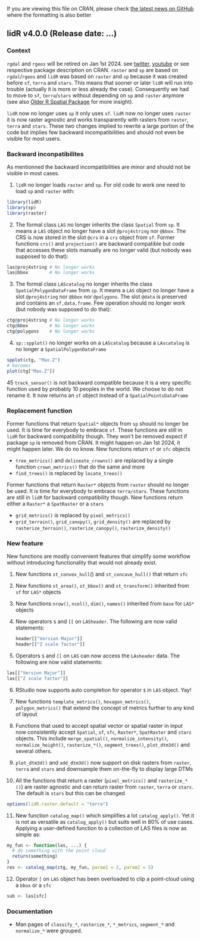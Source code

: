 If you are viewing this file on CRAN, please check [the latest news on GitHub](https://github.com/Jean-Romain/lidR/blob/master/NEWS.md) where the formatting is also better

## lidR v4.0.0 (Release date: ...)

### Context 

`rgdal` and `rgeos` will be retired on Jan 1st 2024. see [twitter](https://twitter.com/RogerBivand/status/1407705212538822656), [youtube](https://www.youtube.com/watch?v=cK08bxUJn5A) or see respective package description on CRAN. `raster` and `sp` are based on `rgdal`/`rgeos` and `lidR` was based on `raster` and `sp` because it was created before `sf`, `terra` and `stars`. This means that sooner or later `lidR` will run into trouble (actually it is more or less already the case). Consequently we had to move to `sf`, `terra`/`stars` without depending on `sp` and `raster` anymore (see also [Older R Spatial Package](https://keen-swartz-3146c4.netlify.app/older.html) for more insight).

`lidR` now no longer uses `sp` it only uses `sf`. `lidR` now no longer uses `raster` it is now raster agnostic and works transparently with rasters from `raster`, `terra` and `stars`. These two changes implied to rewrite a large portion of the code but implies few backward incompatibilities and should not even be visible for most users.

### Backward inconpatibilites

As mentionned the backward incompatibilities are minor and should not be visible in most cases.

1. `lidR` no longer loads `raster` and `sp`. For old code to work one need to load `sp` and `raster` with:
  ```r
  library(lidR)
  library(sp)
  library(raster)
  ```

2. The formal class `LAS` no longer inherits the class `Spatial` from `sp`. It means a `LAS` object no longer have a slot `@proj4string` nor `@bbox`. The CRS is now stored in the slot `@crs` in a `crs` object from `sf`. Former functions `crs()` and `projection()` are backward compatible but code that accesses these slots manually are no longer valid (but nobody was supposed to do that):
  ```r
  las@proj4string # No longer works
  las@bbox        # No longer works
  ```

3. The formal class `LAScatalog` no longer inherits the class `SpatialPolygonDataFrame` from `sp`. It means a `LAS` object no longer have a slot `@proj4string` nor `@bbox` nor `@polygons`. The slot `@data` is preserved and contains an `sf,data.frame`. Few operation should no longer work  (but nobody was supposed to do that):
  ```r
  ctg@proj4string # No longer works
  ctg@bbox        # No longer works
  ctg@polygons    # No longer works
  ```

4. `sp::spplot()` no longer works on a `LAScatalog` because a `LAscatalog` is no longer a `SpatialPolygonDataFrame`
  ```r
  spplot(ctg, "Max.Z")
  # becomes
  plot(ctg["Max.Z"])
  ```

45 `track_sensor()` is not backward compatible because it is a very specific function used by probably 10 peoples in the world. We choose to do not rename it. It now returns an `sf` object instead of a `SpatialPointsDataFrame`

### Replacement function

Former functions that return `Spatial*` objects from `sp` should no longer be used. It is time for everybody to embrace `sf`. These functions are still in `lidR` for backward compatibility though. They won't be removed expect if package `sp` is removed from CRAN. It might happen on Jan 1st 2024, it might happen later. We do no know. New functions return `sf` or `sfc` objects

- `tree_metrics()` and `delineate_crowns()` are replaced by a single function `crown_metrics()` that do the same and more
- `find_trees()` is replaced by `locate_trees()`

Former functions that return `Raster*` objects from `raster` should no longer be used. It is time for everybody to embrace `terra/stars`. These functions are still in `lidR` for backward compatibility though. New functions return either a `Raster*` a `SpatRaster` or a `stars`

- `grid_metrics()` is replaced by `pixel_metrics()`
- `grid_terrain()`, `grid_canopy()`, `grid_density()` are replaced by `rasterize_terrain()`, `rasterize_canopy()`, `rasterize_density()` 

### New feature

New functions are mostly convenient features that simplify some workflow without introducing functionality that would not already exist.

1. New functions `st_convex_hull`()  and `st_concave_hull()` that return `sfc`

2. New functions `st_area()`, `st_bbox()` and `st_transform()` inherited from `sf` for `LAS*` objects

3. New functions `nrow()`, `ncol()`, `dim()`, `names()` inherited from `base` for `LAS*` objects

4. New operators `$` and `[[` on `LASheader`. The following are now valid statements:
    ```r
    header[["Version Major"]]
    header[["Z scale factor"]]
    ```

5. Operators `$` and `[[` on `LAS` can now access the `LAsheader` data. The following are now valid statements:
  ```r
  las[["Version Major"]]
  las[["Z scale factor"]]
  ```

6. RStudio now supports auto completion for operator `$` in `LAS` object. Yay!

7. New functions `template_metrics()`, `hexagon_metrics()`, `polygon_metrics()` that extend the concept of metrics further to any kind of layout

8. Functions that used to accept spatial vector or spatial raster in input now consistently accept `Spatial`, `sf`, `sfc`, `Raster*`, `SpatRaster` and `stars` objects. This include `merge_spatial()`, `normalize_intensity()`, `normalize_height()`, `rasterize_*()`, `segment_trees()`, `plot_dtm3d()` and several others.

9. `plot_dtm3d()` and `add_dtm3d()` now support on disk rasters from `raster`, `terra` and `stars` and downsample them on-the-fly to display large DTMs

10. All the functions that return a raster (`pixel_metrics()` and `rasterize_*()`) are raster agnostic and can return raster from `raster`, `terra` or `stars`. The default is `stars` but this can be changed
  ```r
  options(lidR.raster.default = "terra")
  ```

11. New function `catalog_map()` which simplifies a lot `catalog_apply()`. Yet it is not as versatile as `catalog_apply()` but suits well in 80% of use cases. Applying a user-defined function to a collection of LAS files is now as simple as:
  ```r
  my_fun <- function(las, ...) {
    # do something with the point cloud
    return(something)
  }
  res <- catalog_map(ctg, my_fun, param1 = 2, param2 = 5)
  ```

12. Operator `[` on `LAS` object has been overloaded to clip a point-cloud using a `bbox` or a `sfc`
  ```r
  sub <- las[sfc]
  ```

### Documentation

- Man pages of `classify_*`, `rasterize_*`, `*_metrics`, `segment_*` and `normalize_*` were grouped.


